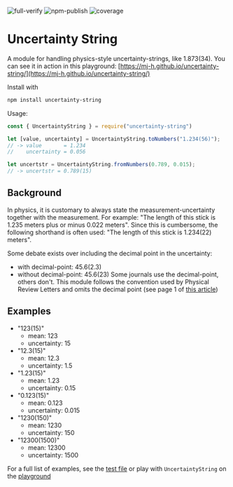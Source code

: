 ![full-verify](https://github.com/mj-h/uncertainty-string/workflows/Node.js%20CI/badge.svg)
![npm-publish](https://github.com/mj-h/uncertainty-string/workflows/Node.js%20Package/badge.svg)
![coverage](https://img.shields.io/nycrc/mj-h/uncertainty-string?color=g&config=.nycrc)

Uncertainty String
==================

A module for handling physics-style uncertainty-strings, like 1.873(34). 
You can see it in action in this playground: 
[https://mj-h.github.io/uncertainty-string/](https://mj-h.github.io/uncertainty-string/)

Install with 

```sh
npm install uncertainty-string
```

Usage:

```js
const { UncertaintyString } = require("uncertainty-string")

let [value, uncertainty] = UncertaintyString.toNumbers("1.234(56)");
// -> value       = 1.234
//    uncertainty = 0.056

let uncertstr = UncertaintyString.fromNumbers(0.789, 0.015);
// -> uncertstr = 0.789(15)
```

Background
----------
In physics, it is customary to always state the measurement-uncertainty 
together with the measurement. For example: "The length of this stick is 
1.235 meters plus or minus 0.022 meters". Since this is cumbersome, the following
shorthand is often used: "The length of this stick is 1.234(22) meters".

Some debate exists over including the decimal point in the uncertainty:
- with decimal-point: 45.6(2.3)
- without decimal-point: 45.6(23)
Some journals use the decimal-point, others don't. This module follows the
convention used by Physical Review Letters and omits the decimal point (see 
page 1 of [this article](https://journals.aps.org/prl/pdf/10.1103/PhysRevLett.127.072502))



Examples
--------
- "123(15)"
  - mean: 123
  - uncertainty: 15
- "12.3(15)"
  - mean: 12.3
  - uncertainty: 1.5
- "1.23(15)"
  - mean: 1.23
  - uncertainty: 0.15
- "0.123(15)"
  - mean: 0.123
  - uncertainty: 0.015
- "1230(150)"
  - mean: 1230
  - uncertainty: 150
- "12300(1500)"
  - mean: 12300
  - uncertainty: 1500

For a full list of examples, see the [test file](test/UncertaintyString.test.ts) 
or play with `UncertaintyString` on the [playground](https://mj-h.github.io/uncertainty-string/)